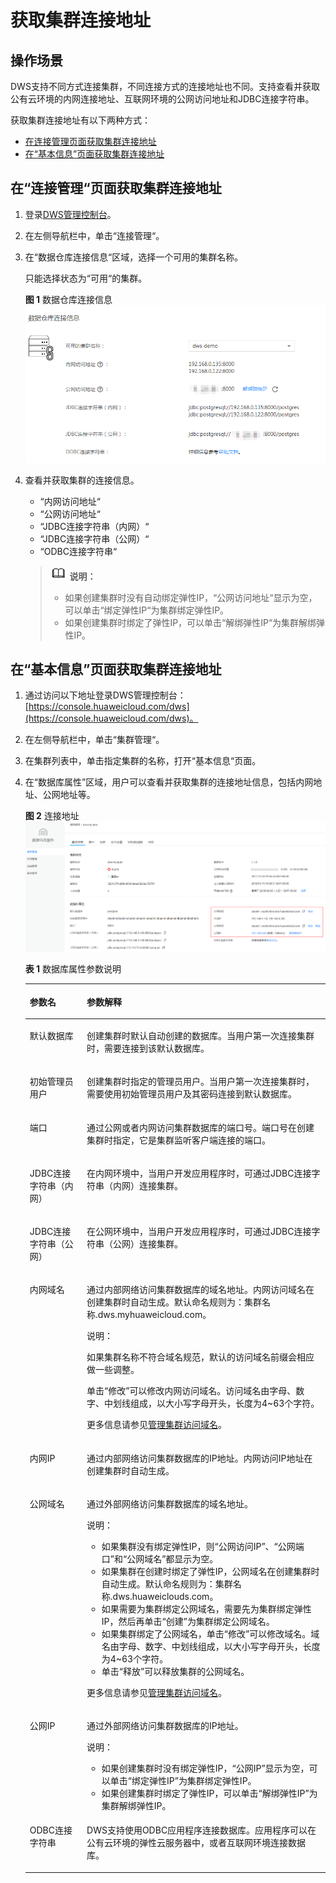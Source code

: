 # 获取集群连接地址<a name="dws_01_0033"></a>

## 操作场景<a name="section26616723151647"></a>

DWS支持不同方式连接集群，不同连接方式的连接地址也不同。支持查看并获取公有云环境的内网连接地址、互联网环境的公网访问地址和JDBC连接字符串。

获取集群连接地址有以下两种方式：

-   [在连接管理页面获取集群连接地址](#section5539467151713)
-   [在“基本信息”页面获取集群连接地址](#section149501253104810)

## 在“连接管理“页面获取集群连接地址<a name="section5539467151713"></a>

1.  登录[DWS管理控制台](https://console.huaweicloud.com/dws)。
2.  在左侧导航栏中，单击“连接管理“。
3.  在“数据仓库连接信息“区域，选择一个可用的集群名称。

    只能选择状态为“可用“的集群。

    **图 1**  数据仓库连接信息<a name="fig89011252519"></a>  
    ![](figures/数据仓库连接信息.png "数据仓库连接信息")

4.  查看并获取集群的连接信息。

    -   “内网访问地址“
    -   “公网访问地址“
    -   “JDBC连接字符串（内网）“
    -   “JDBC连接字符串（公网）“
    -   “ODBC连接字符串“

    >![](public_sys-resources/icon-note.gif) **说明：**   
    >-   如果创建集群时没有自动绑定弹性IP，“公网访问地址“显示为空，可以单击“绑定弹性IP“为集群绑定弹性IP。  
    >-   如果创建集群时绑定了弹性IP，可以单击“解绑弹性IP“为集群解绑弹性IP。  


## 在“基本信息”页面获取集群连接地址<a name="section149501253104810"></a>

1.  通过访问以下地址登录DWS管理控制台：[https://console.huaweicloud.com/dws](https://console.huaweicloud.com/dws)。
2.  在左侧导航栏中，单击“集群管理“。
3.  在集群列表中，单击指定集群的名称，打开“基本信息“页面。
4.  在“数据库属性”区域，用户可以查看并获取集群的连接地址信息，包括内网地址、公网地址等。

    **图 2**  连接地址<a name="fig1745102217216"></a>  
    ![](figures/连接地址.png "连接地址")

    **表 1**  数据库属性参数说明

    <a name="table878289143910"></a>
    <table><thead align="left"><tr id="row107835915393"><th class="cellrowborder" valign="top" width="19%" id="mcps1.2.3.1.1"><p id="p77831797399"><a name="p77831797399"></a><a name="p77831797399"></a>参数名</p>
    </th>
    <th class="cellrowborder" valign="top" width="81%" id="mcps1.2.3.1.2"><p id="p137830993917"><a name="p137830993917"></a><a name="p137830993917"></a>参数解释</p>
    </th>
    </tr>
    </thead>
    <tbody><tr id="row11404121572"><td class="cellrowborder" valign="top" width="19%" headers="mcps1.2.3.1.1 "><p id="p830515405276"><a name="p830515405276"></a><a name="p830515405276"></a>默认数据库</p>
    </td>
    <td class="cellrowborder" valign="top" width="81%" headers="mcps1.2.3.1.2 "><p id="p10308184022711"><a name="p10308184022711"></a><a name="p10308184022711"></a>创建集群时默认自动创建的数据库。当用户第一次连接集群时，需要连接到该默认数据库。</p>
    </td>
    </tr>
    <tr id="row1913311541965"><td class="cellrowborder" valign="top" width="19%" headers="mcps1.2.3.1.1 "><p id="p1955610197325"><a name="p1955610197325"></a><a name="p1955610197325"></a>初始管理员用户</p>
    </td>
    <td class="cellrowborder" valign="top" width="81%" headers="mcps1.2.3.1.2 "><p id="p1355601903215"><a name="p1355601903215"></a><a name="p1355601903215"></a>创建集群时指定的管理员用户。当用户第一次连接集群时，需要使用初始管理员用户及其密码连接到默认数据库。</p>
    </td>
    </tr>
    <tr id="row1083211501964"><td class="cellrowborder" valign="top" width="19%" headers="mcps1.2.3.1.1 "><p id="p193208401279"><a name="p193208401279"></a><a name="p193208401279"></a>端口</p>
    </td>
    <td class="cellrowborder" valign="top" width="81%" headers="mcps1.2.3.1.2 "><p id="p203223409278"><a name="p203223409278"></a><a name="p203223409278"></a>通过公网或者内网访问集群数据库的端口号。端口号在创建集群时指定，它是集群监听客户端连接的端口。</p>
    </td>
    </tr>
    <tr id="row129517471462"><td class="cellrowborder" valign="top" width="19%" headers="mcps1.2.3.1.1 "><p id="p1945102733413"><a name="p1945102733413"></a><a name="p1945102733413"></a>JDBC连接字符串（内网）</p>
    </td>
    <td class="cellrowborder" valign="top" width="81%" headers="mcps1.2.3.1.2 "><p id="p17451127133410"><a name="p17451127133410"></a><a name="p17451127133410"></a>在内网环境中，当用户开发应用程序时，可通过JDBC连接字符串（内网）连接集群。</p>
    </td>
    </tr>
    <tr id="row58581742162"><td class="cellrowborder" valign="top" width="19%" headers="mcps1.2.3.1.1 "><p id="p5340194014273"><a name="p5340194014273"></a><a name="p5340194014273"></a>JDBC连接字符串（公网）</p>
    </td>
    <td class="cellrowborder" valign="top" width="81%" headers="mcps1.2.3.1.2 "><p id="p21271330356"><a name="p21271330356"></a><a name="p21271330356"></a>在公网环境中，当用户开发应用程序时，可通过JDBC连接字符串（公网）连接集群。</p>
    </td>
    </tr>
    <tr id="row1278775864518"><td class="cellrowborder" valign="top" width="19%" headers="mcps1.2.3.1.1 "><p id="p17422209466"><a name="p17422209466"></a><a name="p17422209466"></a>内网域名</p>
    </td>
    <td class="cellrowborder" valign="top" width="81%" headers="mcps1.2.3.1.2 "><p id="p124255014619"><a name="p124255014619"></a><a name="p124255014619"></a>通过内部网络访问集群数据库的域名地址。内网访问域名在创建集群时自动生成。默认命名规则为：集群名称.dws.myhuaweicloud.com。</p>
    <div class="note" id="note144260547564"><a name="note144260547564"></a><a name="note144260547564"></a><span class="notetitle"> 说明： </span><div class="notebody"><p id="p244575418567"><a name="p244575418567"></a><a name="p244575418567"></a>如果集群名称不符合域名规范，默认的访问域名前缀会相应做一些调整。</p>
    </div></div>
    <p id="p342513044618"><a name="p342513044618"></a><a name="p342513044618"></a>单击<span class="uicontrol" id="uicontrol642610013469"><a name="uicontrol642610013469"></a><a name="uicontrol642610013469"></a>“修改”</span>可以修改内网访问域名。访问域名由字母、数字、中划线组成，以大小写字母开头，长度为4~63个字符。</p>
    <p id="p1389192415716"><a name="p1389192415716"></a><a name="p1389192415716"></a>更多信息请参见<a href="管理集群访问域名.md">管理集群访问域名</a>。</p>
    </td>
    </tr>
    <tr id="row197835916390"><td class="cellrowborder" valign="top" width="19%" headers="mcps1.2.3.1.1 "><p id="p177837983914"><a name="p177837983914"></a><a name="p177837983914"></a>内网IP</p>
    </td>
    <td class="cellrowborder" valign="top" width="81%" headers="mcps1.2.3.1.2 "><p id="p137832943917"><a name="p137832943917"></a><a name="p137832943917"></a>通过内部网络访问集群数据库的IP地址。内网访问IP地址在创建集群时自动生成。</p>
    </td>
    </tr>
    <tr id="row16870618204610"><td class="cellrowborder" valign="top" width="19%" headers="mcps1.2.3.1.1 "><p id="p677962610462"><a name="p677962610462"></a><a name="p677962610462"></a>公网域名</p>
    </td>
    <td class="cellrowborder" valign="top" width="81%" headers="mcps1.2.3.1.2 "><p id="p107841026134612"><a name="p107841026134612"></a><a name="p107841026134612"></a>通过外部网络访问集群数据库的域名地址。</p>
    <div class="note" id="note8787132634615"><a name="note8787132634615"></a><a name="note8787132634615"></a><span class="notetitle"> 说明： </span><div class="notebody"><a name="ul4787192618461"></a><a name="ul4787192618461"></a><ul id="ul4787192618461"><li>如果集群没有绑定弹性IP，则<span class="parmname" id="parmname11789132614461"><a name="parmname11789132614461"></a><a name="parmname11789132614461"></a>“公网访问IP”</span>、<span class="parmname" id="parmname117901265461"><a name="parmname117901265461"></a><a name="parmname117901265461"></a>“公网端口”</span>和<span class="parmname" id="parmname10790122610463"><a name="parmname10790122610463"></a><a name="parmname10790122610463"></a>“公网域名”</span>都显示为空。</li><li>如果集群在创建时绑定了弹性IP，公网域名在创建集群时自动生成。默认命名规则为：集群名称.dws.huaweiclouds.com。</li><li>如果需要为集群绑定公网域名，需要先为集群绑定弹性IP，然后再单击<span class="uicontrol" id="uicontrol1679219263465"><a name="uicontrol1679219263465"></a><a name="uicontrol1679219263465"></a>“创建”</span>为集群绑定公网域名。</li><li>如果集群绑定了公网域名，单击<span class="uicontrol" id="uicontrol11794112619466"><a name="uicontrol11794112619466"></a><a name="uicontrol11794112619466"></a>“修改”</span>可以修改域名。域名由字母、数字、中划线组成，以大小写字母开头，长度为4~63个字符。</li><li>单击<span class="uicontrol" id="uicontrol1798182611461"><a name="uicontrol1798182611461"></a><a name="uicontrol1798182611461"></a>“释放”</span>可以释放集群的公网域名。</li></ul>
    </div></div>
    <p id="p1017894116564"><a name="p1017894116564"></a><a name="p1017894116564"></a>更多信息请参见<a href="管理集群访问域名.md">管理集群访问域名</a>。</p>
    </td>
    </tr>
    <tr id="row16299125111411"><td class="cellrowborder" valign="top" width="19%" headers="mcps1.2.3.1.1 "><p id="p15299135164118"><a name="p15299135164118"></a><a name="p15299135164118"></a>公网IP</p>
    </td>
    <td class="cellrowborder" valign="top" width="81%" headers="mcps1.2.3.1.2 "><p id="p8299951174119"><a name="p8299951174119"></a><a name="p8299951174119"></a>通过外部网络访问集群数据库的IP地址。</p>
    <div class="note" id="note68025695012"><a name="note68025695012"></a><a name="note68025695012"></a><span class="notetitle"> 说明： </span><div class="notebody"><a name="ul198032619509"></a><a name="ul198032619509"></a><ul id="ul198032619509"><li>如果创建集群时没有绑定弹性IP，<span class="parmname" id="parmname1580406195014"><a name="parmname1580406195014"></a><a name="parmname1580406195014"></a>“公网IP”</span>显示为空，可以单击<span class="parmname" id="parmname98051866504"><a name="parmname98051866504"></a><a name="parmname98051866504"></a>“绑定弹性IP”</span>为集群绑定弹性IP。</li><li>如果创建集群时绑定了弹性IP，可以单击<span class="parmname" id="parmname13806863502"><a name="parmname13806863502"></a><a name="parmname13806863502"></a>“解绑弹性IP”</span>为集群解绑弹性IP。</li></ul>
    </div></div>
    </td>
    </tr>
    <tr id="row1816181020814"><td class="cellrowborder" valign="top" width="19%" headers="mcps1.2.3.1.1 "><p id="p13171110988"><a name="p13171110988"></a><a name="p13171110988"></a>ODBC连接字符串</p>
    </td>
    <td class="cellrowborder" valign="top" width="81%" headers="mcps1.2.3.1.2 "><p id="p18199101889"><a name="p18199101889"></a><a name="p18199101889"></a>DWS支持使用ODBC应用程序连接数据库。应用程序可以在公有云环境的弹性云服务器中，或者互联网环境连接数据库。</p>
    </td>
    </tr>
    </tbody>
    </table>


